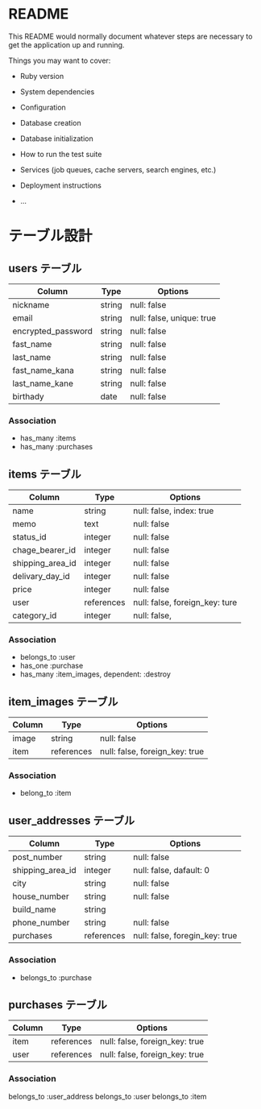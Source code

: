 # README

This README would normally document whatever steps are necessary to get the
application up and running.

Things you may want to cover:

* Ruby version

* System dependencies

* Configuration

* Database creation

* Database initialization

* How to run the test suite

* Services (job queues, cache servers, search engines, etc.)

* Deployment instructions

* ...

# テーブル設計

## users テーブル

| Column             | Type   | Options                   |
| ------------------ | ------ | ------------------------- |
| nickname           | string | null: false               |
| email              | string | null: false, unique: true |
| encrypted_password | string | null: false               |
| fast_name          | string | null: false               |
| last_name          | string | null: false               |
| fast_name_kana     | string | null: false               |
| last_name_kane     | string | null: false               |
| birthady           | date   | null: false               |
### Association
* has_many :items
* has_many :purchases

## items テーブル

| Column           | Type       | Options                           |
| ---------------- | ---------- | ----------------------------------|
| name             | string     | null: false, index: true          |
| memo             | text       | null: false                       |
| status_id        | integer    | null: false                       |
| chage_bearer_id  | integer    | null: false                       |
| shipping_area_id | integer    | null: false                       |
| delivary_day_id  | integer    | null: false                       |
| price            | integer    | null: false                       |
| user             | references | null: false, foreign_key: ture    |
| category_id      | integer    | null: false,                      |

### Association
* belongs_to :user
* has_one :purchase
* has_many :item_images, dependent: :destroy

## item_images テーブル
| Column   | Type       | Options                        |
| ---------| ---------- | ------------------------------ |
| image    | string     | null: false                    |
| item     | references | null: false, foreign_key: true |

### Association
* belong_to :item

## user_addresses テーブル

| Column            | Type       | Options                        |
| ----------------- | ---------- | ------------------------------ |
| post_number       | string     | null: false                    |
| shipping_area_id  | integer    | null: false, dafault: 0        |
| city              | string     | null: false                    |
| house_number      | string     | null: false                    |
| build_name        | string     |                                |
| phone_number      | string     | null: false                    |
| purchases         | references | null: false, foregin_key: true |

### Association
* belongs_to :purchase

## purchases テーブル

| Column            | Type       | Options |
| ----------------- | ---------- | ------- |
| item              | references | null: false, foreign_key: true |
| user              | references | null: false, foreign_key: true |

### Association
belongs_to :user_address
belongs_to :user
belongs_to :item
